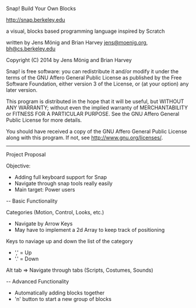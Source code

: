 
Snap! Build Your Own Blocks

http://snap.berkeley.edu

a visual, blocks based programming language
inspired by Scratch

written by Jens Mönig and Brian Harvey
jens@moenig.org, bh@cs.berkeley.edu

Copyright (C) 2014 by Jens Mönig and Brian Harvey

Snap! is free software: you can redistribute it and/or modify
it under the terms of the GNU Affero General Public License as
published by the Free Software Foundation, either version 3 of
the License, or (at your option) any later version.

This program is distributed in the hope that it will be useful,
but WITHOUT ANY WARRANTY; without even the implied warranty of
MERCHANTABILITY or FITNESS FOR A PARTICULAR PURPOSE.  See the
GNU Affero General Public License for more details.

You should have received a copy of the GNU Affero General Public License
along with this program.  If not, see <http://www.gnu.org/licenses/>.


     

--------
Project Proposal

Objective:
 - Adding full keyboard support for Snap
 - Navigate through snap tools really easily
 - Main target: Power users 

-- Basic Functionality

 Categories (Motion, Control, Looks, etc.)
 - Navigate by Arrow Keys
 - May have to implement a 2d Array to keep track of positioning

 Keys to naviage up and down the list of the category
 - ',' = Up 
 - '.' = Down

 Alt tab => Navigate through tabs (Scripts, Costumes, Sounds)

-- Advanced Functionality

- Automatically adding blocks together
- 'n' button to start a new group of blocks
